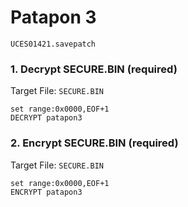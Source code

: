 # Patapon 3

`UCES01421.savepatch`

### 1. Decrypt SECURE.BIN (required)

Target File: `SECURE.BIN`

```
set range:0x0000,EOF+1
DECRYPT patapon3
```

### 2. Encrypt SECURE.BIN (required)

Target File: `SECURE.BIN`

```
set range:0x0000,EOF+1
ENCRYPT patapon3
```

